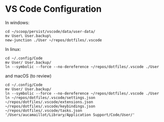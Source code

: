 # VS Code Configuration

In windows:

```nushell
cd ~/scoop/persist/vscode/data/user-data/
mv User\ User.backup\
new-junction ./User ~/repos/dotfiles/.vscode
```

In linux:

```
cd ~/.config/Code
mv User/ User.backup/
ln --symbolic --force --no-dereference ~/repos/dotfiles/.vscode ./User
```

and macOS (to review)

```nushell
cd ~/.config/Code
mv User/ User.backup/
ln --symbolic --force --no-dereference ~/repos/dotfiles/.vscode ./User
ln ~/repos/dotfiles/.vscode/settings.json  ~/repos/dotfiles/.vscode/extensions.json ~/repos/dotfiles/.vscode/keybindings.json ~/repos/dotfiles/.vscode/tasks.json '/Users/aucamaillot/Library/Application Support/Code/User/'
```
